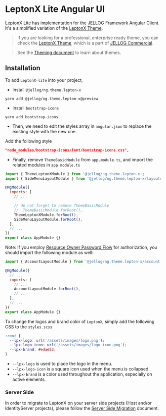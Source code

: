 # LeptonX Lite Angular UI
LeptonX Lite has implementation for the JELLOG Framework Angular Client. It's a simplified variation of the [LeptonX Theme](https://x.leptontheme.com/).

>   If you are looking for a professional, enterprise ready theme, you can check the [LeptonX Theme](https://x.leptontheme.com/), which is a part of [JELLOG Commercial](https://commercial.jellog.io/).

> See the [Theming document](https://docs.jellog.io/en/jellog/latest/UI/AspNetCore/Theming) to learn about themes.

## Installation

To add `LeptonX-lite` into your project,

* Install `@jellog/ng.theme.lepton-x`

`yarn add @jellog/ng.theme.lepton-x@preview`

* Install `bootstrap-icons`

`yarn add bootstrap-icons`


* Then, we need to edit the styles array in `angular.json` to replace the existing style with the new one.

Add the following style 

```json
"node_modules/bootstrap-icons/font/bootstrap-icons.css",
```

* Finally, remove `ThemeBasicModule` from `app.module.ts`, and import the related modules in `app.module.ts`

```js
import { ThemeLeptonXModule } from '@jellog/ng.theme.lepton-x';
import { SideMenuLayoutModule } from '@jellog/ng.theme.lepton-x/layouts';

@NgModule({
  imports: [
    // ...

    // do not forget to remove ThemeBasicModule
    //  ThemeBasicModule.forRoot(),
    ThemeLeptonXModule.forRoot(),
    SideMenuLayoutModule.forRoot(),
  ],
  // ...
})
export class AppModule {}
```

Note: If you employ [Resource Owner Password Flow](https://docs.jellog.io/en/jellog/latest/UI/Angular/Authorization#resource-owner-password-flow) for authorization, you should import the following module as well:

```js
import { AccountLayoutModule } from '@jellog/ng.theme.lepton-x/account';

@NgModule({
  // ...
  imports: [
    // ...
    AccountLayoutModule.forRoot(),
    // ...
  ],
  // ...
})
export class AppModule {}
```

To change the logos and brand color of `LeptonX`, simply add the following CSS to the `styles.scss`

```css
:root {
  --lpx-logo: url('/assets/images/logo.png');
  --lpx-logo-icon: url('/assets/images/logo-icon.png');
  --lpx-brand: #edae53;
}
```

- `--lpx-logo` is used to place the logo in the menu.
- `--lpx-logo-icon` is a square icon used when the menu is collapsed. 
- `--lpx-brand` is a color used throughout the application, especially on active elements. 

### Server Side

In order to migrate to LeptonX on your server side projects (Host and/or IdentityServer projects), please follow the [Server Side Migration](AspNetCore.md) document.
